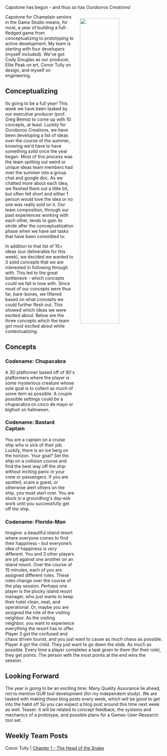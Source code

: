 Capstone has begun - and thus so has Ouroboros Creations!

<img
    src='https://i.gyazo.com/013c017518fbe8d1ab766e0205961235.png'
    class='iconDetails'
    align="right"
    style="width: 50%; padding: 10pt;" >

Capstone for Champlain seniors in the Game Studio means, for most, a year of building a full-fledged game from
conceptualizing to prototyping to active development. My team is starting with four developers (myself included).
We've got Cody Douglas as our producer, Ellie Peak on art, Conor Tully on design, and myself on engineering.

## Conceptualizing

Its going to be a full year! This week we have been tasked by our executive producer (prof. Greg Bemis) to come up
with 10 concepts, at least. Luckily for Ouroboros Creations, we have been developing a list of ideas over the course
of the summer, knowing we'd have to have something solid once the year began. Most of this process was the team
spitting out weird or unique ideas team members had over the summer into a group chat and google doc. As we chatted
more about each idea, we fleshed them out a little bit, but often fell short and either 1 person would love the idea
or no one was really sold on it. Our team composition, through our past experiences working with each other,
tends to gain its stride after the conceptualization phase when we have set tasks that have been committed to.

In addition to that list of 10+ ideas (our deliverable for this week), we decided we wanted to 3 solid concepts
that we are interested in following through with. This led to the great bottleneck - which concepts could we fall in
love with. Since most of our concepts were thus far, bare-bones, we filtered based on what concepts we could further
flesh out. This showed which ideas we were excited about. Below are the three concepts which the team got most
excited about while contextualizing.

## Concepts

### Codename: Chupacabra

A 3D platformer based off of 90's platformers where the player is some mysterious creature whose sole goal is to
collect as much of some item as possible. A couple possible settings could be a chupacabra on cinco de mayo or
bigfoot on halloween.

### Codename: Bastard Captain

You are a captain on a cruise ship who is sick of their job. Luckily, there is an ice berg on the horizon. Your goal?
Set the ship on a collision course and find the best way off the ship without inciting panic in your crew or passengers.
If you are spotted, scare a guest, or otherwise alert others on the ship, you must start over. You are stuck in
a groundhog's day-esk work until you successfully get off the ship.

### Codename: Florida-Man

Imagine: a beautiful island resort where everyone comes to find their happiness - but everyone’s idea of happiness
is <i>very</i> different. You and 3 other players are pit against one another on an island resort. Over the course of
15 minutes, each of you are assigned different roles. These roles change over the course of the play session.
Perhaps one player is the plucky island resort manager, who just wants to keep their hotel clean, neat, and operational.
Or, maybe you are assigned the role of the visiting neighbor. As the visiting neighbor, you want to experience everything the resort has to
offer. Player 3 got the confused and chaos driven tourist, and you just want to cause as much chaos as possible.
Player 4 got the child. They just want to go down the slide. As much as possible. Every time a player completes a task
given to them (for their role), they get points. The person with the most points at the end wins the session.

## Looking Forward

The year is going to be an exciting time. Many Quality Assurance lie ahead, not to mention GUR tool development
(for my independent study). We are tasked with making these blog posts every week, which will be good to get into the
habit of! So you can expect a blog post around this time next week as well. Teaser: it will be related to
concept feedback, the systems and mechanics of a prototype, and possible plans for a Games-User-Research tool set.

## Weekly Team Posts

Conor Tully | [Chapter 1 - The Head of the Snake](https://www.conortully.com/blog/chapter-1-the-head-of-the-snake)

